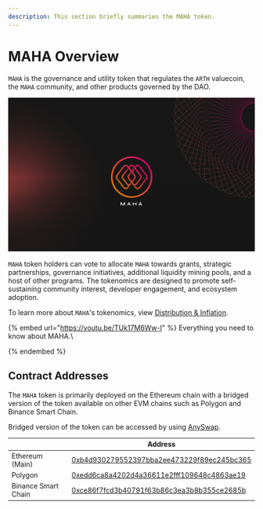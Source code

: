 ```yaml
---
description: This section briefly summaries the MAHA token.
---
```


# MAHA Overview

`MAHA` is the governance and utility token that regulates the `ARTH` valuecoin, the `MAHA` community, and other products governed by the DAO.

![](<../.gitbook/assets/image (8).png>)

`MAHA` token holders can vote to allocate `MAHA` towards grants, strategic partnerships, governance initiatives, additional liquidity mining pools, and a host of other programs. The tokenomics are designed to promote self-sustaining community interest, developer engagement, and ecosystem adoption.

To learn more about `MAHA`'s tokenomics, view [Distribution & Inflation](distribution.md).

{% embed url="https://youtu.be/TUk17M6Ww-I" %}
Everything you need to know about MAHA.\

{% endembed %}

## Contract Addresses

The `MAHA` token is primarily deployed on the Ethereum chain with a bridged version of the token available on other EVM chains such as Polygon and Binance Smart Chain.

Bridged version of the token can be accessed by using [AnySwap](https://anyswap.exchange/#/router).

|                     | Address                                                                                                                |
| ------------------- | ---------------------------------------------------------------------------------------------------------------------- |
| Ethereum (Main)     | [0xb4d930279552397bba2ee473229f89ec245bc365](https://etherscan.io/token/0xb4d930279552397bba2ee473229f89ec245bc365)    |
| Polygon             | [0xedd6ca8a4202d4a36611e2fff109648c4863ae19](https://polygonscan.com/token/0xedd6ca8a4202d4a36611e2fff109648c4863ae19) |
| Binance Smart Chain | [0xce86f7fcd3b40791f63b86c3ea3b8b355ce2685b](https://bscscan.com/token/0xce86f7fcd3b40791f63b86c3ea3b8b355ce2685b)     |


